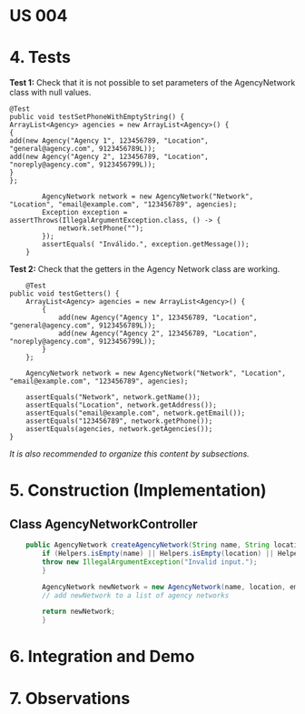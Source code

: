 # US 004

# 4. Tests 

**Test 1:** Check that it is not possible to set parameters of the AgencyNetwork class with null values.

    @Test
    public void testSetPhoneWithEmptyString() {
    ArrayList<Agency> agencies = new ArrayList<Agency>() {
    {
    add(new Agency("Agency 1", 123456789, "Location", "general@agency.com", 9123456789L));
    add(new Agency("Agency 2", 123456789, "Location", "noreply@agency.com", 9123456799L));
    }
    };
    
            AgencyNetwork network = new AgencyNetwork("Network", "Location", "email@example.com", "123456789", agencies);
            Exception exception = assertThrows(IllegalArgumentException.class, () -> {
                network.setPhone("");
            });
            assertEquals( "Inválido.", exception.getMessage());
        }
	

**Test 2:** Check that the getters in the Agency Network class are working. 

		@Test
	public void testGetters() {
		ArrayList<Agency> agencies = new ArrayList<Agency>() {
			{
				add(new Agency("Agency 1", 123456789, "Location", "general@agency.com", 9123456789L));
				add(new Agency("Agency 2", 123456789, "Location", "noreply@agency.com", 9123456799L));
			}
		};

		AgencyNetwork network = new AgencyNetwork("Network", "Location", "email@example.com", "123456789", agencies);

		assertEquals("Network", network.getName());
		assertEquals("Location", network.getAddress());
		assertEquals("email@example.com", network.getEmail());
		assertEquals("123456789", network.getPhone());
		assertEquals(agencies, network.getAgencies());
	}


*It is also recommended to organize this content by subsections.* 

# 5. Construction (Implementation)


## Class AgencyNetworkController 

```java
    public AgencyNetwork createAgencyNetwork(String name, String location, String email, String phone, String[] agencies) {
        if (Helpers.isEmpty(name) || Helpers.isEmpty(location) || Helpers.isEmpty(email) || Helpers.isEmpty(phone)) {
        throw new IllegalArgumentException("Invalid input.");
        }

        AgencyNetwork newNetwork = new AgencyNetwork(name, location, email, phone, agencies);
        // add newNetwork to a list of agency networks

        return newNetwork;
        }
```


# 6. Integration and Demo 


# 7. Observations

    

